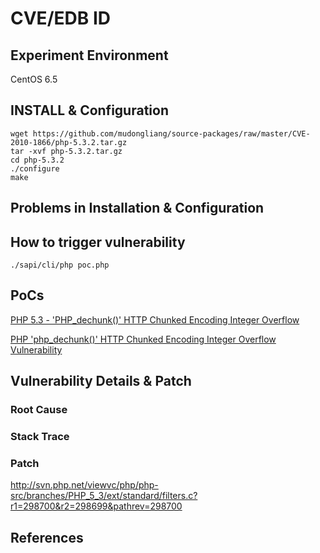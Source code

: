 # CVE/EDB ID

## Experiment Environment

CentOS 6.5

## INSTALL & Configuration

```
wget https://github.com/mudongliang/source-packages/raw/master/CVE-2010-1866/php-5.3.2.tar.gz
tar -xvf php-5.3.2.tar.gz
cd php-5.3.2
./configure
make
```

## Problems in Installation & Configuration


## How to trigger vulnerability

```
./sapi/cli/php poc.php
```

## PoCs

[PHP 5.3 - 'PHP_dechunk()' HTTP Chunked Encoding Integer Overflow](https://www.exploit-db.com/exploits/33920/)

[PHP 'php_dechunk()' HTTP Chunked Encoding Integer Overflow Vulnerability](https://www.securityfocus.com/bid/39877/exploit)

## Vulnerability Details & Patch

### Root Cause

### Stack Trace

### Patch

<http://svn.php.net/viewvc/php/php-src/branches/PHP_5_3/ext/standard/filters.c?r1=298700&r2=298699&pathrev=298700>

## References
